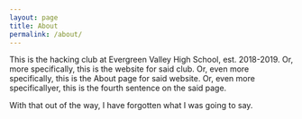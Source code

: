 ```yaml
---
layout: page
title: About
permalink: /about/
---
```

This is the hacking club at Evergreen Valley High School, est. 2018-2019.
Or, more specifically, this is the website for said club.
Or, even more specifically, this is the About page for said website.
Or, even more specificallyer, this is the fourth sentence on the said page.

With that out of the way, I have forgotten what I was going to say.
